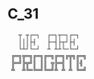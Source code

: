 # C_31
       ┬ ┬┌─┐  ┌─┐┬─┐┌─┐        
       │││├┤   ├─┤├┬┘├┤         
       └┴┘└─┘  ┴ ┴┴└─└─┘        
     ╔═╗╦═╗╔═╗╔═╗╔═╗╔╦╗╔═╗    
     ╠═╝╠╦╝║ ║║ ╦╠═╣ ║ ║╣     
     ╩  ╩╚═╚═╝╚═╝╩ ╩ ╩ ╚═╝    
